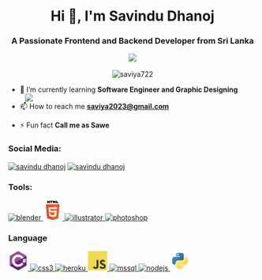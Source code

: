<h1 align="center">Hi 👋, I'm Savindu Dhanoj</h1>
<h3 align="center">A Passionate Frontend and Backend Developer from Sri Lanka</h3> <p align="center"> <picture><img src = "https://github.com/7oSkaaa/7oSkaaa/blob/main/Images/about_me.gif?raw=true" width = 150px></picture> 
<picture> 
<p align="center"> <img src="https://komarev.com/ghpvc/?username=saviya722&label=Profile%20views&color=0e75b6&style=flat" alt="saviya722" /> </p>


- 🌱 I’m currently learning **Software Engineer and Graphic Designing** <picture> <img align="Right" src="https://github.com/7oSkaaa/7oSkaaa/blob/main/Images/Right_Side.gif?raw=true" width = 470px></picture>

- 📫 How to reach me **saviya2023@gmail.com**

- ⚡ Fun fact **Call me as Sawe**

<h3 align="Left">Social Media:</h3>
<p align="Left">
<a href="https://linkedin.com/in/savindu dhanoj" target="blank"><img align="center" src="https://raw.githubusercontent.com/rahuldkjain/github-profile-readme-generator/master/src/images/icons/Social/linked-in-alt.svg" alt="savindu dhanoj" height="30" width="40" /></a>
<a href="https://fb.com/savindu dhanoj" target="blank"><img align="center" src="https://raw.githubusercontent.com/rahuldkjain/github-profile-readme-generator/master/src/images/icons/Social/facebook.svg" alt="savindu dhanoj" height="30" width="40" /></a>
</p>

<h3 align="Left">Tools:</h3>
<p align="Left"> <a href="https://www.blender.org/" target="_blank" rel="noreferrer"> <img src="https://github.com/Scar1109/skill-icons/blob/main/icons/Blender-Light.svg" alt="blender" width="40" height="40"/> </a>       <a href="" target="_blank" rel="noreferrer"> <img src="https://raw.githubusercontent.com/devicons/devicon/master/icons/html5/html5-original-wordmark.svg" alt="html5" width="40" height="40"/> </a> 
<a href="https://www.adobe.com/in/products/illustrator.html" target="_blank" rel="noreferrer"> <img src="https://www.vectorlogo.zone/logos/adobe_illustrator/adobe_illustrator-icon.svg" alt="illustrator" width="40" height="40"/> </a> 
<a href="https://www.photoshop.com/en" target="_blank" rel="noreferrer"> <img src="https://github.com/Scar1109/skill-icons/blob/main/icons/Photoshop.svg" alt="photoshop" width="40" height="40"/> </a>  

<h3 align="left"> Language </h3>
<p align="Left">
<a href="https://www.w3schools.com/cs/" target="_blank" rel="noreferrer"> <img src="https://raw.githubusercontent.com/devicons/devicon/master/icons/csharp/csharp-original.svg" alt="csharp" width="40" height="40"/>
<a href="https://www.w3schools.com/css/" target="_blank" rel="noreferrer"> <img src="https://github.com/Scar1109/skill-icons/blob/main/icons/WindiCSS-Light.svg" alt="css3" width="40" height="40"/>
<a href="https://heroku.com" target="_blank" rel="noreferrer"> <img src="https://github.com/Scar1109/skill-icons/blob/main/icons/Heroku.svg" alt="heroku" width="40" height="40"/>
<a href="https://developer.mozilla.org/en-US/docs/Web/JavaScript" target="_blank" rel="noreferrer"> <img src="https://raw.githubusercontent.com/devicons/devicon/master/icons/javascript/javascript-original.svg" alt="javascript" width="40" height="40"/>
<a href="https://www.microsoft.com/en-us/sql-server" target="_blank" rel="noreferrer"> <img src="https://user-images.githubusercontent.com/4249331/52232852-e2c4f780-28bd-11e9-835d-1e3cf3e43888.png" alt="mssql" width="40" height="40"/> </a>
<a href="https://nodejs.org" target="_blank" rel="noreferrer"> <img src="https://github.com/Scar1109/skill-icons/blob/main/icons/NodeJS-Light.svg" alt="nodejs" width="40" height="40"/> </a>
<a href="https://www.python.org" target="_blank" rel="noreferrer"> <img src="https://raw.githubusercontent.com/devicons/devicon/master/icons/python/python-original.svg" alt="python" width="40" height="40"/> </a> </p>
